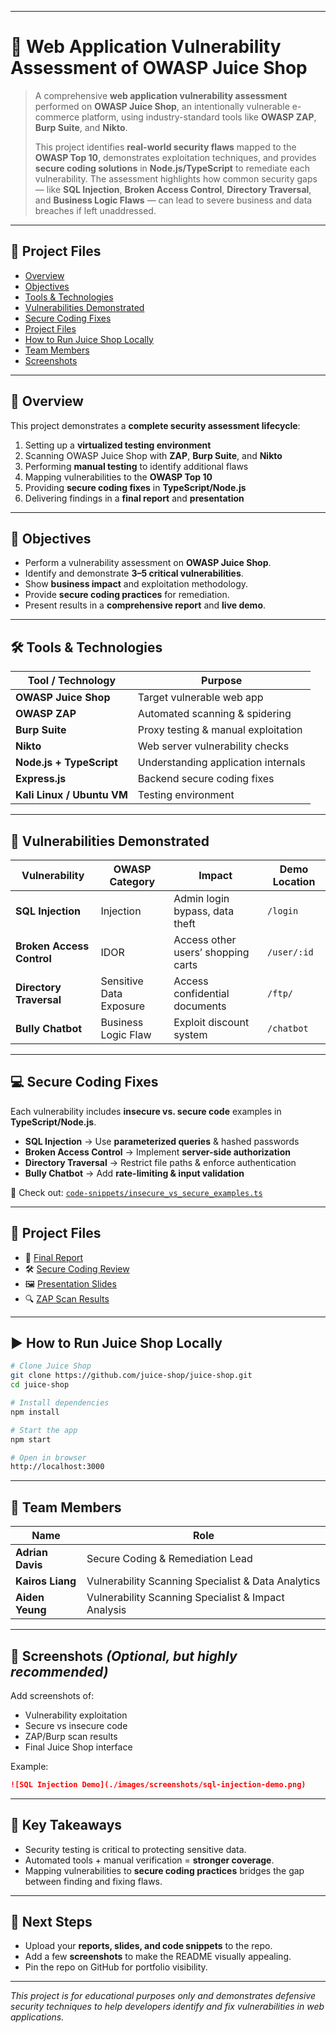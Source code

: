 
---

# **🔐 Web Application Vulnerability Assessment of OWASP Juice Shop**

> A comprehensive **web application vulnerability assessment** performed on **OWASP Juice Shop**, an intentionally vulnerable e-commerce platform, using industry-standard tools like **OWASP ZAP**, **Burp Suite**, and **Nikto**.
>
> This project identifies **real-world security flaws** mapped to the **OWASP Top 10**, demonstrates exploitation techniques, and provides **secure coding solutions** in **Node.js/TypeScript** to remediate each vulnerability. The assessment highlights how common security gaps — like **SQL Injection**, **Broken Access Control**, **Directory Traversal**, and **Business Logic Flaws** — can lead to severe business and data breaches if left unaddressed.

---

## **📌 Project Files**

* [Overview](#Overview)
* [Objectives](#Objectives)
* [Tools & Technologies](#tools--technologies)
* [Vulnerabilities Demonstrated](#vulnerabilities-demonstrated)
* [Secure Coding Fixes](#secure-coding-fixes)
* [Project Files](#project-files)
* [How to Run Juice Shop Locally](#how-to-run-juice-shop-locally)
* [Team Members](#team-members)
* [Screenshots](#screenshots)

---

## **📖 Overview**

This project demonstrates a **complete security assessment lifecycle**:

1. Setting up a **virtualized testing environment**
2. Scanning OWASP Juice Shop with **ZAP**, **Burp Suite**, and **Nikto**
3. Performing **manual testing** to identify additional flaws
4. Mapping vulnerabilities to the **OWASP Top 10**
5. Providing **secure coding fixes** in **TypeScript/Node.js**
6. Delivering findings in a **final report** and **presentation**

---

## **🎯 Objectives**

* Perform a vulnerability assessment on **OWASP Juice Shop**.
* Identify and demonstrate **3–5 critical vulnerabilities**.
* Show **business impact** and exploitation methodology.
* Provide **secure coding practices** for remediation.
* Present results in a **comprehensive report** and **live demo**.

---

## **🛠 Tools & Technologies**

| Tool / Technology          | Purpose                             |
| -------------------------- | ----------------------------------- |
| **OWASP Juice Shop**       | Target vulnerable web app           |
| **OWASP ZAP**              | Automated scanning & spidering      |
| **Burp Suite**             | Proxy testing & manual exploitation |
| **Nikto**                  | Web server vulnerability checks     |
| **Node.js + TypeScript**   | Understanding application internals |
| **Express.js**             | Backend secure coding fixes         |
| **Kali Linux / Ubuntu VM** | Testing environment                 |

---

## **🚨 Vulnerabilities Demonstrated**

| Vulnerability             | OWASP Category          | Impact                              | Demo Location |
| ------------------------- | ----------------------- | ------------------------------      | ------------- |
| **SQL Injection**         | Injection               | Admin login bypass, data theft      | `/login`      |
| **Broken Access Control** | IDOR                    | Access other users’ shopping carts  | `/user/:id`   |
| **Directory Traversal**   | Sensitive Data Exposure | Access confidential documents       | `/ftp/`       |
| **Bully Chatbot**         | Business Logic Flaw     | Exploit discount system             |  `/chatbot`    |

---

## **💻 Secure Coding Fixes**

Each vulnerability includes **insecure vs. secure code** examples in **TypeScript/Node.js**.

* **SQL Injection** → Use **parameterized queries** & hashed passwords
* **Broken Access Control** → Implement **server-side authorization**
* **Directory Traversal** → Restrict file paths & enforce authentication
* **Bully Chatbot** → Add **rate-limiting & input validation**

📂 Check out: [`code-snippets/insecure_vs_secure_examples.ts`](./code-snippets/insecure_vs_secure_examples.ts)

---

## **📂 Project Files**

* 📄 [Final Report](./report/Capstone_Report.pdf)
* 🛠️ [Secure Coding Review](./report/Secure_Coding_Review.pdf)
* 🖼️ [Presentation Slides](./slides/Capstone_Presentation.pdf)
* 🔍 [ZAP Scan Results](./findings/zap_scan_results.pdf)

---

## **▶️ How to Run Juice Shop Locally**

```bash
# Clone Juice Shop
git clone https://github.com/juice-shop/juice-shop.git
cd juice-shop

# Install dependencies
npm install

# Start the app
npm start

# Open in browser
http://localhost:3000
```

---

## **👥 Team Members**

| Name       | Role                              |
| ---------- | --------------------------------- |
| **Adrian Davis** | Secure Coding & Remediation Lead  |
| **Kairos Liang** | Vulnerability Scanning Specialist & Data Analytics |
| **Aiden Yeung**          | Vulnerability Scanning Specialist & Impact Analysis|

---

## **📸 Screenshots** *(Optional, but highly recommended)*

Add screenshots of:

* Vulnerability exploitation
* Secure vs insecure code
* ZAP/Burp scan results
* Final Juice Shop interface

Example:

```markdown
![SQL Injection Demo](./images/screenshots/sql-injection-demo.png)
```

---

## **🌟 Key Takeaways**

* Security testing is critical to protecting sensitive data.
* Automated tools + manual verification = **stronger coverage**.
* Mapping vulnerabilities to **secure coding practices** bridges the gap between finding and fixing flaws.

---

## **📢 Next Steps**

* Upload your **reports, slides, and code snippets** to the repo.
* Add a few **screenshots** to make the README visually appealing.
* Pin the repo on GitHub for portfolio visibility.

---

*This project is for educational purposes only and demonstrates defensive security techniques to help developers identify and fix vulnerabilities in web applications.*
